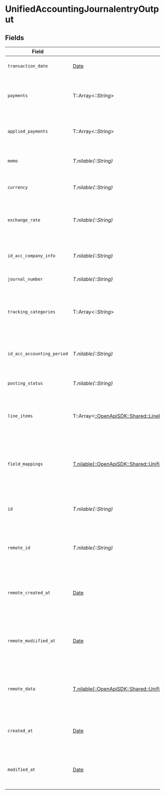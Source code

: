 # UnifiedAccountingJournalentryOutput


## Fields

| Field                                                                                                                                                        | Type                                                                                                                                                         | Required                                                                                                                                                     | Description                                                                                                                                                  | Example                                                                                                                                                      |
| ------------------------------------------------------------------------------------------------------------------------------------------------------------ | ------------------------------------------------------------------------------------------------------------------------------------------------------------ | ------------------------------------------------------------------------------------------------------------------------------------------------------------ | ------------------------------------------------------------------------------------------------------------------------------------------------------------ | ------------------------------------------------------------------------------------------------------------------------------------------------------------ |
| `transaction_date`                                                                                                                                           | [Date](https://ruby-doc.org/stdlib-2.6.1/libdoc/date/rdoc/Date.html)                                                                                         | :heavy_minus_sign:                                                                                                                                           | The date of the transaction                                                                                                                                  | 2024-06-15T12:00:00Z                                                                                                                                         |
| `payments`                                                                                                                                                   | T::Array<*::String*>                                                                                                                                         | :heavy_minus_sign:                                                                                                                                           | The payments associated with the journal entry                                                                                                               | [<br/>"payment1",<br/>"payment2"<br/>]                                                                                                                       |
| `applied_payments`                                                                                                                                           | T::Array<*::String*>                                                                                                                                         | :heavy_minus_sign:                                                                                                                                           | The applied payments for the journal entry                                                                                                                   | [<br/>"appliedPayment1",<br/>"appliedPayment2"<br/>]                                                                                                         |
| `memo`                                                                                                                                                       | *T.nilable(::String)*                                                                                                                                        | :heavy_minus_sign:                                                                                                                                           | A memo or note for the journal entry                                                                                                                         | Monthly expense journal entry                                                                                                                                |
| `currency`                                                                                                                                                   | *T.nilable(::String)*                                                                                                                                        | :heavy_minus_sign:                                                                                                                                           | The currency of the journal entry                                                                                                                            | USD                                                                                                                                                          |
| `exchange_rate`                                                                                                                                              | *T.nilable(::String)*                                                                                                                                        | :heavy_minus_sign:                                                                                                                                           | The exchange rate applied to the journal entry                                                                                                               | 1.2                                                                                                                                                          |
| `id_acc_company_info`                                                                                                                                        | *T.nilable(::String)*                                                                                                                                        | :heavy_minus_sign:                                                                                                                                           | The UUID of the associated company info                                                                                                                      | 801f9ede-c698-4e66-a7fc-48d19eebaa4f                                                                                                                         |
| `journal_number`                                                                                                                                             | *T.nilable(::String)*                                                                                                                                        | :heavy_minus_sign:                                                                                                                                           | The journal number                                                                                                                                           | JE-001                                                                                                                                                       |
| `tracking_categories`                                                                                                                                        | T::Array<*::String*>                                                                                                                                         | :heavy_minus_sign:                                                                                                                                           | The UUIDs of the tracking categories associated with the journal entry                                                                                       | [<br/>"801f9ede-c698-4e66-a7fc-48d19eebaa4f"<br/>]                                                                                                           |
| `id_acc_accounting_period`                                                                                                                                   | *T.nilable(::String)*                                                                                                                                        | :heavy_minus_sign:                                                                                                                                           | The UUID of the associated accounting period                                                                                                                 | 801f9ede-c698-4e66-a7fc-48d19eebaa4f                                                                                                                         |
| `posting_status`                                                                                                                                             | *T.nilable(::String)*                                                                                                                                        | :heavy_minus_sign:                                                                                                                                           | The posting status of the journal entry                                                                                                                      | Posted                                                                                                                                                       |
| `line_items`                                                                                                                                                 | T::Array<[::OpenApiSDK::Shared::LineItem](../../models/shared/lineitem.md)>                                                                                  | :heavy_minus_sign:                                                                                                                                           | The line items associated with this journal entry                                                                                                            |                                                                                                                                                              |
| `field_mappings`                                                                                                                                             | [T.nilable(::OpenApiSDK::Shared::UnifiedAccountingJournalentryOutputFieldMappings)](../../models/shared/unifiedaccountingjournalentryoutputfieldmappings.md) | :heavy_minus_sign:                                                                                                                                           | The custom field mappings of the object between the remote 3rd party & Panora                                                                                | {<br/>"custom_field_1": "value1",<br/>"custom_field_2": "value2"<br/>}                                                                                       |
| `id`                                                                                                                                                         | *T.nilable(::String)*                                                                                                                                        | :heavy_minus_sign:                                                                                                                                           | The UUID of the journal entry record                                                                                                                         | 801f9ede-c698-4e66-a7fc-48d19eebaa4f                                                                                                                         |
| `remote_id`                                                                                                                                                  | *T.nilable(::String)*                                                                                                                                        | :heavy_minus_sign:                                                                                                                                           | The remote ID of the journal entry in the context of the 3rd Party                                                                                           | journal_entry_1234                                                                                                                                           |
| `remote_created_at`                                                                                                                                          | [Date](https://ruby-doc.org/stdlib-2.6.1/libdoc/date/rdoc/Date.html)                                                                                         | :heavy_minus_sign:                                                                                                                                           | The date when the journal entry was created in the remote system                                                                                             | 2024-06-15T12:00:00Z                                                                                                                                         |
| `remote_modiified_at`                                                                                                                                        | [Date](https://ruby-doc.org/stdlib-2.6.1/libdoc/date/rdoc/Date.html)                                                                                         | :heavy_minus_sign:                                                                                                                                           | The date when the journal entry was last modified in the remote system                                                                                       | 2024-06-15T12:00:00Z                                                                                                                                         |
| `remote_data`                                                                                                                                                | [T.nilable(::OpenApiSDK::Shared::UnifiedAccountingJournalentryOutputRemoteData)](../../models/shared/unifiedaccountingjournalentryoutputremotedata.md)       | :heavy_minus_sign:                                                                                                                                           | The remote data of the journal entry in the context of the 3rd Party                                                                                         | {<br/>"raw_data": {<br/>"additional_field": "some value"<br/>}<br/>}                                                                                         |
| `created_at`                                                                                                                                                 | [Date](https://ruby-doc.org/stdlib-2.6.1/libdoc/date/rdoc/Date.html)                                                                                         | :heavy_minus_sign:                                                                                                                                           | The created date of the journal entry record                                                                                                                 | 2024-06-15T12:00:00Z                                                                                                                                         |
| `modified_at`                                                                                                                                                | [Date](https://ruby-doc.org/stdlib-2.6.1/libdoc/date/rdoc/Date.html)                                                                                         | :heavy_minus_sign:                                                                                                                                           | The last modified date of the journal entry record                                                                                                           | 2024-06-15T12:00:00Z                                                                                                                                         |